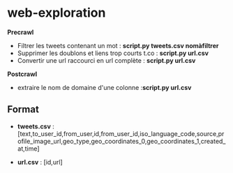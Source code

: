 # web-exploration



**Precrawl**

- Filtrer les tweets contenant un mot : **script.py tweets.csv nomàfiltrer**
- Supprimer les doublons et liens trop courts t.co :  **script.py url.csv**
- Convertir une url raccourci en url complète : **script.py url.csv**

**Postcrawl**
 
- extraire le nom de domaine d'une colonne :**script.py url.csv**

Format
--------------

- **tweets.csv** : [text,to_user_id,from_user,id,from_user_id,iso_language_code,source,profile_image_url,geo_type,geo_coordinates_0,geo_coordinates_1,created_at,time]

- **url.csv** : [id,url]

